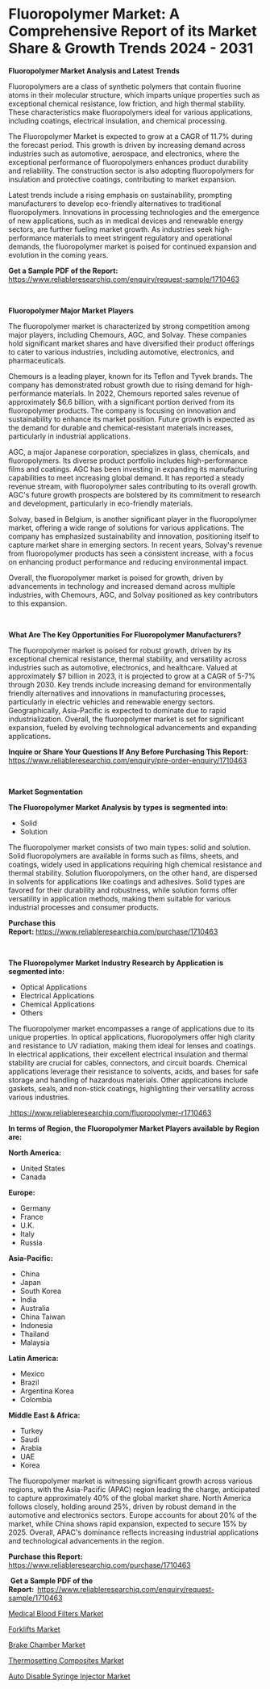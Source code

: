 <p><h1>Fluoropolymer Market: A Comprehensive Report of its Market Share & Growth Trends 2024 - 2031</h1></p><p><strong>Fluoropolymer Market Analysis and Latest Trends</strong></p>
<p><p>Fluoropolymers are a class of synthetic polymers that contain fluorine atoms in their molecular structure, which imparts unique properties such as exceptional chemical resistance, low friction, and high thermal stability. These characteristics make fluoropolymers ideal for various applications, including coatings, electrical insulation, and chemical processing.</p><p>The Fluoropolymer Market is expected to grow at a CAGR of 11.7% during the forecast period. This growth is driven by increasing demand across industries such as automotive, aerospace, and electronics, where the exceptional performance of fluoropolymers enhances product durability and reliability. The construction sector is also adopting fluoropolymers for insulation and protective coatings, contributing to market expansion.</p><p>Latest trends include a rising emphasis on sustainability, prompting manufacturers to develop eco-friendly alternatives to traditional fluoropolymers. Innovations in processing technologies and the emergence of new applications, such as in medical devices and renewable energy sectors, are further fueling market growth. As industries seek high-performance materials to meet stringent regulatory and operational demands, the fluoropolymer market is poised for continued expansion and evolution in the coming years.</p></p>
<p><strong>Get a Sample PDF of the Report:&nbsp;</strong> <a href="https://www.reliableresearchiq.com/enquiry/request-sample/1710463?utm_campaign=1117&utm_medium=2&utm_source=Github&utm_content=ia&utm_term=11112024&utm_id=fluoropolymer">https://www.reliableresearchiq.com/enquiry/request-sample/1710463</a></p>
<p>&nbsp;</p>
<p><strong>Fluoropolymer Major Market Players</strong></p>
<p><p>The fluoropolymer market is characterized by strong competition among major players, including Chemours, AGC, and Solvay. These companies hold significant market shares and have diversified their product offerings to cater to various industries, including automotive, electronics, and pharmaceuticals.</p><p>Chemours is a leading player, known for its Teflon and Tyvek brands. The company has demonstrated robust growth due to rising demand for high-performance materials. In 2022, Chemours reported sales revenue of approximately $6.6 billion, with a significant portion derived from its fluoropolymer products. The company is focusing on innovation and sustainability to enhance its market position. Future growth is expected as the demand for durable and chemical-resistant materials increases, particularly in industrial applications.</p><p>AGC, a major Japanese corporation, specializes in glass, chemicals, and fluoropolymers. Its diverse product portfolio includes high-performance films and coatings. AGC has been investing in expanding its manufacturing capabilities to meet increasing global demand. It has reported a steady revenue stream, with fluoropolymer sales contributing to its overall growth. AGC's future growth prospects are bolstered by its commitment to research and development, particularly in eco-friendly materials.</p><p>Solvay, based in Belgium, is another significant player in the fluoropolymer market, offering a wide range of solutions for various applications. The company has emphasized sustainability and innovation, positioning itself to capture market share in emerging sectors. In recent years, Solvay's revenue from fluoropolymer products has seen a consistent increase, with a focus on enhancing product performance and reducing environmental impact.</p><p>Overall, the fluoropolymer market is poised for growth, driven by advancements in technology and increased demand across multiple industries, with Chemours, AGC, and Solvay positioned as key contributors to this expansion.</p></p>
<p>&nbsp;</p>
<p><strong>What Are The Key Opportunities For Fluoropolymer Manufacturers?</strong></p>
<p><p>The fluoropolymer market is poised for robust growth, driven by its exceptional chemical resistance, thermal stability, and versatility across industries such as automotive, electronics, and healthcare. Valued at approximately $7 billion in 2023, it is projected to grow at a CAGR of 5-7% through 2030. Key trends include increasing demand for environmentally friendly alternatives and innovations in manufacturing processes, particularly in electric vehicles and renewable energy sectors. Geographically, Asia-Pacific is expected to dominate due to rapid industrialization. Overall, the fluoropolymer market is set for significant expansion, fueled by evolving technological advancements and expanding applications.</p></p>
<p><strong>Inquire or Share Your Questions If Any Before Purchasing This Report:</strong> <a href="https://www.reliableresearchiq.com/enquiry/pre-order-enquiry/1710463?utm_campaign=1117&utm_medium=2&utm_source=Github&utm_content=ia&utm_term=11112024&utm_id=fluoropolymer">https://www.reliableresearchiq.com/enquiry/pre-order-enquiry/1710463</a></p>
<p>&nbsp;</p>
<p><strong>Market Segmentation</strong></p>
<p><strong>The Fluoropolymer Market Analysis by types is segmented into:</strong></p>
<p><ul><li>Solid</li><li>Solution</li></ul></p>
<p><p>The fluoropolymer market consists of two main types: solid and solution. Solid fluoropolymers are available in forms such as films, sheets, and coatings, widely used in applications requiring high chemical resistance and thermal stability. Solution fluoropolymers, on the other hand, are dispersed in solvents for applications like coatings and adhesives. Solid types are favored for their durability and robustness, while solution forms offer versatility in application methods, making them suitable for various industrial processes and consumer products.</p></p>
<p><strong>Purchase this Report:&nbsp;</strong><a href="https://www.reliableresearchiq.com/purchase/1710463?utm_campaign=1117&utm_medium=2&utm_source=Github&utm_content=ia&utm_term=11112024&utm_id=fluoropolymer">https://www.reliableresearchiq.com/purchase/1710463</a></p>
<p>&nbsp;</p>
<p><strong>The Fluoropolymer Market Industry Research by Application is segmented into:</strong></p>
<p><ul><li>Optical Applications</li><li>Electrical Applications</li><li>Chemical Applications</li><li>Others</li></ul></p>
<p><p>The fluoropolymer market encompasses a range of applications due to its unique properties. In optical applications, fluoropolymers offer high clarity and resistance to UV radiation, making them ideal for lenses and coatings. In electrical applications, their excellent electrical insulation and thermal stability are crucial for cables, connectors, and circuit boards. Chemical applications leverage their resistance to solvents, acids, and bases for safe storage and handling of hazardous materials. Other applications include gaskets, seals, and non-stick coatings, highlighting their versatility across various industries.</p></p>
<p><a href="https://www.reliableresearchiq.com/fluoropolymer-r1710463?utm_campaign=1117&utm_medium=2&utm_source=Github&utm_content=ia&utm_term=11112024&utm_id=fluoropolymer">&nbsp;https://www.reliableresearchiq.com/fluoropolymer-r1710463</a></p>
<p><strong>In terms of Region, the Fluoropolymer Market Players available by Region are:</strong></p>
<p>
    <p> <strong> North America: </strong>
        <ul>
            <li>United States</li>
            <li>Canada</li>
        </ul>
        </p> 
    <p> <strong> Europe: </strong>
        <ul>
            <li>Germany</li>
            <li>France</li>
            <li>U.K.</li>
            <li>Italy</li>
            <li>Russia</li>
        </ul>
        </p> 
    <p> <strong> Asia-Pacific: </strong>
        <ul>
            <li>China</li>
            <li>Japan</li>
            <li>South Korea</li>
            <li>India</li>
            <li>Australia</li>
            <li>China Taiwan</li>
            <li>Indonesia</li>
            <li>Thailand</li>
            <li>Malaysia</li>
        </ul>
        </p> 
    <p> <strong> Latin America: </strong>
        <ul>
            <li>Mexico</li>
            <li>Brazil</li>
            <li>Argentina Korea</li>
            <li>Colombia</li>
        </ul>
        </p> 
    <p> <strong> Middle East & Africa: </strong>
        <ul>
            <li>Turkey</li>
            <li>Saudi</li>
            <li>Arabia</li>
            <li>UAE</li>
            <li>Korea</li>
        </ul>
    </p>
    </p>
<p><p>The fluoropolymer market is witnessing significant growth across various regions, with the Asia-Pacific (APAC) region leading the charge, anticipated to capture approximately 40% of the global market share. North America follows closely, holding around 25%, driven by robust demand in the automotive and electronics sectors. Europe accounts for about 20% of the market, while China shows rapid expansion, expected to secure 15% by 2025. Overall, APAC's dominance reflects increasing industrial applications and technological advancements in the region.</p></p>
<p><strong>Purchase this Report: </strong><a href="https://www.reliableresearchiq.com/purchase/1710463?utm_campaign=1117&utm_medium=2&utm_source=Github&utm_content=ia&utm_term=11112024&utm_id=fluoropolymer">https://www.reliableresearchiq.com/purchase/1710463</a></p>
<p>&nbsp;<strong>Get a Sample PDF of the Report:&nbsp;&nbsp;</strong><a href="https://www.reliableresearchiq.com/enquiry/request-sample/1710463?utm_campaign=1117&utm_medium=2&utm_source=Github&utm_content=ia&utm_term=11112024&utm_id=fluoropolymer">https://www.reliableresearchiq.com/enquiry/request-sample/1710463</a></p>
<p><strong></strong></p>
<p><p><a href="https://issuu.com/reportprime-2/docs/medical-blood-filters-market-size-2_328abc366fa5b0?utm_campaign=1117&utm_medium=2&utm_source=Github&utm_content=ia&utm_term=11112024&utm_id=fluoropolymer">Medical Blood Filters Market</a></p><p><a href="https://www.linkedin.com/pulse/forklifts-market-segmentation-geographical-regions-forcast-v5gnc?utm_campaign=1117&utm_medium=2&utm_source=Github&utm_content=ia&utm_term=11112024&utm_id=fluoropolymer">Forklifts Market</a></p><p><a href="https://www.linkedin.com/pulse/brake-chamber-mosaic-piecing-together-global-market-dynamics-lvn9e?utm_campaign=1117&utm_medium=2&utm_source=Github&utm_content=ia&utm_term=11112024&utm_id=fluoropolymer">Brake Chamber Market</a></p><p><a href="https://github.com/rieuydbalon3b/Market-Research-Report-List-1/blob/main/thermosetting-composites-market.md?utm_campaign=1117&utm_medium=2&utm_source=Github&utm_content=ia&utm_term=11112024&utm_id=fluoropolymer">Thermosetting Composites Market</a></p><p><a href="https://issuu.com/reportprime-2/docs/auto-disable-syringe-injector-marke_568bc1ce783cee?utm_campaign=1117&utm_medium=2&utm_source=Github&utm_content=ia&utm_term=11112024&utm_id=fluoropolymer">Auto Disable Syringe Injector Market</a></p></p>